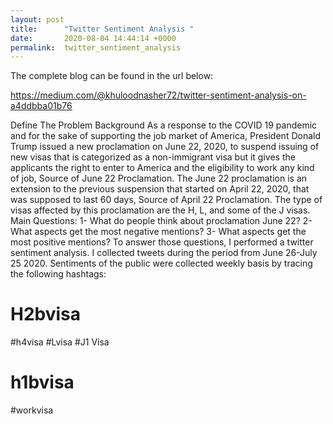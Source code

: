 ```yaml
---
layout: post
title:      "Twitter Sentiment Analysis "
date:       2020-08-04 14:44:14 +0000
permalink:  twitter_sentiment_analysis
---
```



The complete blog can be found in the url below:

https://medium.com/@khuloodnasher72/twitter-sentiment-analysis-on-a4ddbba01b76


Define The Problem
Background
As a response to the COVID 19 pandemic and for the sake of supporting the job market of America, President Donald Trump issued a new proclamation on June 22, 2020, to suspend issuing of new visas that is categorized as a non-immigrant visa but it gives the applicants the right to enter to America and the eligibility to work any kind of job, Source of June 22 Proclamation. The June 22 proclamation is an extension to the previous suspension that started on April 22, 2020, that was supposed to last 60 days, Source of April 22 Proclamation. The type of visas affected by this proclamation are the H, L, and some of the J visas.
Main Questions:
1- What do people think about proclamation June 22?
2- What aspects get the most negative mentions?
3- What aspects get the most positive mentions?
To answer those questions, I performed a twitter sentiment analysis. I collected tweets during the period from June 26-July 25 2020.
Sentiments of the public were collected weekly basis by tracing the following hashtags:
# H2bvisa
#h4visa
#Lvisa
#J1 Visa
# h1bvisa
#workvisa

